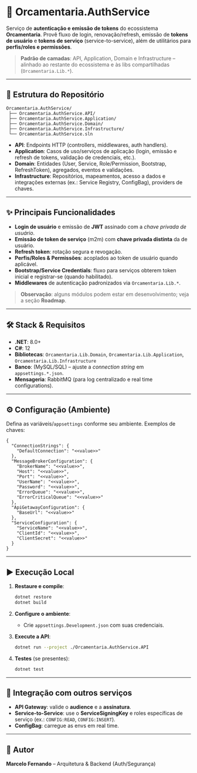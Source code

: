 # 🔐 Orcamentaria.AuthService

Serviço de **autenticação e emissão de tokens** do ecossistema **Orcamentaria**. Provê fluxo de login, renovação/refresh, emissão de **tokens de usuário** e **tokens de serviço** (service-to-service), além de utilitários para **perfis/roles e permissões**.

> **Padrão de camadas**: API, Application, Domain e Infrastructure – alinhado ao restante do ecossistema e às libs compartilhadas (`Orcamentaria.Lib.*`).

---

## 🧱 Estrutura do Repositório

```
Orcamentaria.AuthService/
 ├── Orcamentaria.AuthService.API/
 ├── Orcamentaria.AuthService.Application/
 ├── Orcamentaria.AuthService.Domain/
 ├── Orcamentaria.AuthService.Infrastructure/
 └── Orcamentaria.AuthService.sln
```

- **API**: Endpoints HTTP (controllers, middlewares, auth handlers).
- **Application**: Casos de uso/serviços de aplicação (login, emissão e refresh de tokens, validação de credenciais, etc.).
- **Domain**: Entidades (User, Service, Role/Permission, Bootstrap, RefreshToken), agregados, eventos e validações.
- **Infrastructure**: Repositórios, mapeamentos, acesso a dados e integrações externas (ex.: Service Registry, ConfigBag), providers de chaves.

---

## ✨ Principais Funcionalidades

- **Login de usuário** e emissão de **JWT** assinado com a *chave privada de usuário*.
- **Emissão de token de serviço** (m2m) com **chave privada distinta** da de usuário.
- **Refresh token**: rotação segura e revogação.
- **Perfis/Roles & Permissões**: acoplados ao token de usuário quando aplicável.
- **Bootstrap/Service Credentials**: fluxo para serviços obterem token inicial e registrar-se (quando habilitado).
- **Middlewares** de autenticação padronizados via `Orcamentaria.Lib.*`.

> **Observação**: alguns módulos podem estar em desenvolvimento; veja a seção **Roadmap**.

---

## 🛠️ Stack & Requisitos

- **.NET**: 8.0+
- **C#**: 12
- **Bibliotecas**: `Orcamentaria.Lib.Domain`, `Orcamentaria.Lib.Application`, `Orcamentaria.Lib.Infrastructure`
- **Banco**: (MySQL/SQL) – ajuste a *connection string* em `appsettings.*.json`.
- **Mensageria**: RabbitMQ (para log centralizado e real time configurations).

---

## ⚙️ Configuração (Ambiente)

Defina as variáveis/`appsettings` conforme seu ambiente. Exemplos de chaves:

```jsonc
{
  "ConnectionStrings": {
    "DefaultConnection": "<<value>>"
  },
  "MessageBrokerConfiguration": {
    "BrokerName": "<<value>>",
    "Host": "<<value>>",
    "Port": "<<value>>",
    "UserName": "<<value>>",
    "Password": "<<value>>",
    "ErrorQueue": "<<value>>",
    "ErrorCriticalQueue": "<<value>>"
  },
  "ApiGetawayConfiguration": {
    "BaseUrl": "<<value>>"
  },
  "ServiceConfiguration": {
    "ServiceName": "<<value>>",
    "ClientId": "<<value>>",
    "ClientSecret": "<<value>>"
  }
}

```

---

## ▶️ Execução Local

1. **Restaure e compile**:
   ```bash
   dotnet restore
   dotnet build
   ```
2. **Configure o ambiente**:
   - Crie `appsettings.Development.json` com suas credenciais.

3. **Execute a API**:
   ```bash
   dotnet run --project ./Orcamentaria.AuthService.API
   ```
4. **Testes** (se presentes):
   ```bash
   dotnet test
   ```

---

## 🧩 Integração com outros serviços

- **API Gateway**: valide o **audience** e a **assinatura**.
- **Service-to-Service**: use o **ServiceSigningKey** e roles específicas de serviço (ex.: `CONFIG:READ`, `CONFIG:INSERT`).
- **ConfigBag**: carregue as envs em real time.

---

## 👤 Autor

**Marcelo Fernando** – Arquitetura & Backend (Auth/Segurança)
